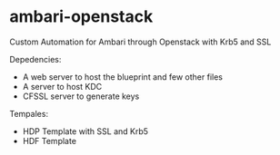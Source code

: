 # ambari-openstack
Custom Automation for Ambari through Openstack with Krb5 and SSL



Depedencies:

* A web server to host the blueprint and few other files
* A server to host KDC 
* CFSSL server to generate keys 

Tempales:
* HDP Template with SSL and Krb5
* HDF Template 



